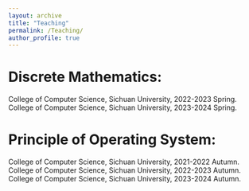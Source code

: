 ```yaml
---
layout: archive
title: "Teaching"
permalink: /Teaching/
author_profile: true
---
```

Discrete Mathematics:
=======
College of Computer Science, Sichuan University, 2022-2023 Spring.
College of Computer Science, Sichuan University, 2023-2024 Spring.

Principle of Operating System:
=======
College of Computer Science, Sichuan University, 2021-2022 Autumn.
College of Computer Science, Sichuan University, 2022-2023 Autumn.
College of Computer Science, Sichuan University, 2023-2024 Autumn.
